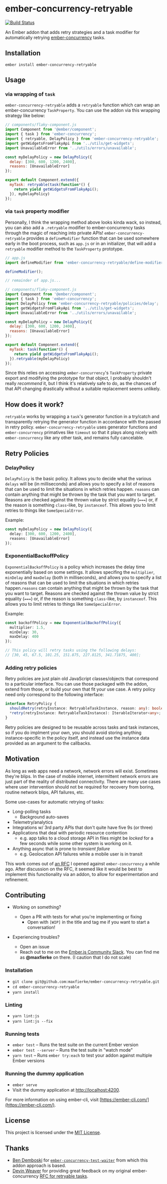# ember-concurrency-retryable

[![Build Status](https://travis-ci.org/maxfierke/ember-concurrency-retryable.svg?branch=master)](https://travis-ci.org/maxfierke/ember-concurrency-retryable)

An Ember addon that adds retry strategies and a task modifier for automatically
retrying [ember-concurrency](https://github.com/machty/ember-concurrency) tasks.

## Installation

```
ember install ember-concurrency-retryable
```

## Usage

### via wrapping of `task`
`ember-concurrency-retryable` adds a `retryable` function which can wrap an
ember-concurrency `TaskProperty`. You can use the addon via this wrapping
strategy like below:

```javascript
// components/flaky-component.js
import Component from '@ember/component';
import { task } from 'ember-concurrency';
import { retryable, DelayPolicy } from 'ember-concurrency-retryable';
import getWidgetsFromFlakyApi from '../utils/get-widgets';
import UnavailableError from '../utils/errors/unavailable';

const myDelayPolicy = new DelayPolicy({
  delay: [300, 600, 1200, 2400],
  reasons: [UnavailableError]
});

export default Component.extend({
  myTask: retryable(task(function*() {
    return yield getWidgetsFromFlakyApi();
  }), myDelayPolicy)
});
```

### via `task` property modifier

Personally, I think the wrapping method above looks kinda wack, so instead, you
can also add a `.retryable` modifier to ember-concurrency tasks through the
magic of reaching into private APIs! `ember-concurrency-retryable` provides a
`defineModifier` function that can be used somewhere early in the boot process,
such as `app.js` or in an initializer, that will add a `retryable` modifier
method to the `TaskProperty` prototype.

```javascript
// app.js
import defineModifier from 'ember-concurrency-retryable/define-modifier';

defineModifier();

// remainder of app.js...
```

```javascript
// components/flaky-component.js
import Component from '@ember/component';
import { task } from 'ember-concurrency';
import DelayPolicy from 'ember-concurrency-retryable/policies/delay';
import getWidgetsFromFlakyApi from '../utils/get-widgets';
import UnavailableError from '../utils/errors/unavailable';

const myDelayPolicy = new DelayPolicy({
  delay: [300, 600, 1200, 2400],
  reasons: [UnavailableError]
});

export default Component.extend({
  myTask: task(function*() {
    return yield getWidgetsFromFlakyApi();
  }).retryable(myDelayPolicy)
});
```

Since this relies on accessing `ember-concurrency`'s `TaskProperty` private
export and modifying the prototype for that object, I probably shouldn't
really *recommend* it, but I think it's relatively safe to do, as the chances of
that API changing drastically without a suitable replacement seems unlikely.

## How does it work?

`retryable` works by wrapping a `task`'s generator function in a
try/catch and transparently retrying the generator function in accordance with
the passed in retry policy. `ember-concurrency-retryable` uses generator
functions and `ember-concurrency` primatives like `timeout` so that it plays
along nicely with `ember-concurrency` like any other task, and remains fully
cancelable.

## Retry Policies

### DelayPolicy

`DelayPolicy` is the basic policy. It allows you to decide what the various
`delays` will be (in milliseconds) and allows you to specify a list of reasons
that can be used to limit the situations in which retries happen. `reasons` can
contain anything that might be thrown by the task that you want to target.
Reasons are checked against the thrown value by strict equality (`===`) or, if
the reason is something `class`-like, by `instanceof`. This allows you to limit
retries to things like `SomeSpecialError`.

Example:

```typescript
const myDelayPolicy = new DelayPolicy({
  delay: [300, 600, 1200, 2400],
  reasons: [UnavailableError]
});
```

### ExponentialBackoffPolicy

`ExponentialBackoffPolicy` is a policy which increases the delay time
exponentially based on some settings. It allows specifing the `multiplier`,
`minDelay` and `maxDelay` (both in milliseconds), and allows you to specify a
list of reasons that can be used to limit the situations in which retries
happen.`reasons` can contain anything that might be thrown by the task that you
want to target. Reasons are checked against the thrown value by strict equality
(`===`) or, if the reason is something `class`-like, by `instanceof`. This
allows you to limit retries to things like `SomeSpecialError`.

Example:

```typescript
const backoffPolicy = new ExponentialBackoffPolicy({
  multiplier: 1.5,
  minDelay: 30,
  maxDelay: 400
});

// This policy will retry tasks using the following delays:
// [30, 45, 67.5, 101.25, 151.875, 227.8125, 341.71875, 400];
```

### Adding retry policies

Retry policies are just plain old JavaScript classes/objects that correspond
to a particular interface. You can use those packaged with the addon, extend
from those, or build your own that fit your use case. A retry policy need only
correspond to the following interface:

```typescript
interface RetryPolicy {
  shouldRetry(retryInstance: RetryableTaskInstance, reason: any): boolean;
  *retry(retryInstance: RetryableTaskInstance): IterableIterator<any>;
}
```

Retry policies are designed to be reusable across tasks and task instances,
so if you do implment your own, you should avoid storing anything
instance-specific in the policy itself, and instead use the instance data
provided as an argument to the callbacks.

## Motivation

As long as web apps need a network, network errors will exist. Sometimes
they're blips. In the case of mobile internet, intermittent network errors are
just part of the reality of distributed connectivity. There are many use cases
where user intervention should not be required for recovery from boring,
routine network blips, API failures, etc.

Some use-cases for automatic retrying of tasks:

* Long-polling tasks
    * Background auto-saves
* Telemetry/analytics
* Integrations w/ 3rd party APIs that don't quite have five 9s (or three)
* Applications that deal with periodic resource contention
    * e.g. app talks to a cloud storage API in files might be *locked* for a
      few seconds while some other system is working on it.
* Anything async that is prone to *transient failure*
    * e.g. Geolocation API failures while a mobile user is in transit

This work comes out of [an RFC](https://github.com/machty/ember-concurrency/issues/183) I opened against `ember-concurrency` a while ago.
After discussion on the RFC, it seemed like it would be best to implement this
functionality via an addon, to allow for experimentation and refinement.

## Contributing

* Working on something?
  * Open a PR with tests for what you're implementing or fixing
    * Open with `[WIP]` in the title and tag me if you want to start a
      conversation!

* Experiencing troubles?
  * Open an issue
  * Reach out to me on the [Ember.js Community Slack](https://embercommunity.slack.com/).
    You can find me as **@maxfierke** on there.
    (I caution that I do not scale)

### Installation

* `git clone git@github.com:maxfierke/ember-concurrency-retryable.git`
* `cd ember-concurrency-retryable`
* `yarn install`

### Linting

* `yarn lint:js`
* `yarn lint:js --fix`

### Running tests

* `ember test` – Runs the test suite on the current Ember version
* `ember test --server` – Runs the test suite in "watch mode"
* `yarn test` – Runs `ember try:each` to test your addon against multiple Ember versions

### Running the dummy application

* `ember serve`
* Visit the dummy application at [http://localhost:4200](http://localhost:4200).

For more information on using ember-cli, visit [https://ember-cli.com/](https://ember-cli.com/).

## License

This project is licensed under the [MIT License](LICENSE.md).

## Thanks

* [Ben Demboski](https://github.com/bendemboski) for [`ember-concurrency-test-waiter`](https://github.com/bendemboski/ember-concurrency-test-waiter) from which this addon approach is based.
* [Devin Weaver](https://github.com/sukima) for providing great feedback on my original ember-concurrency [RFC for retryable tasks](https://github.com/machty/ember-concurrency/issues/183).

